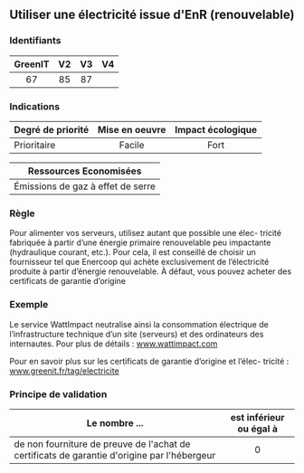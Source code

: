 ## Utiliser une électricité issue d'EnR (renouvelable)

### Identifiants

| GreenIT |  V2  |  V3  |  V4  |
|:-------:|:----:|:----:|:----:|
|  67    | 85  | 87  |      |

### Indications

| Degré de priorité |      Mise en oeuvre       |  Impact écologique    | 
|-------------------|:-------------------------:|:---------------------:|
|  Prioritaire      |  Facile                   |    Fort               | 


|Ressources Economisées                                      |
|:----------------------------------------------------------:|
| Émissions de gaz à effet de serre  |

### Règle

Pour alimenter vos serveurs, utilisez autant que possible une élec- tricité fabriquée à partir d’une énergie primaire renouvelable peu impactante (hydraulique courant, etc.). Pour cela, il est conseillé de choisir un fournisseur tel que Enercoop qui achète exclusivement de l’électricité produite à partir d’énergie renouvelable. À défaut, vous pouvez acheter des certificats de garantie d’origine

### Exemple

Le service WattImpact neutralise ainsi la consommation électrique de l’infrastructure technique d’un site (serveurs) et des ordinateurs des internautes. Pour plus de détails :
www.wattimpact.com

Pour en savoir plus sur les certificats de garantie d’origine et l’élec- tricité :
www.greenit.fr/tag/electricite

### Principe de validation

| Le nombre ...     | est inférieur ou égal à   |  
|-------------------|:-------------------------:|
| de non fourniture de preuve de l'achat de certificats de garantie d'origine par l'hébergeur   | 0  |
